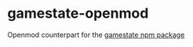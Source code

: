 # gamestate-openmod

Openmod counterpart for the [gamestate npm package](https://github.com/06000208/gamestate)
